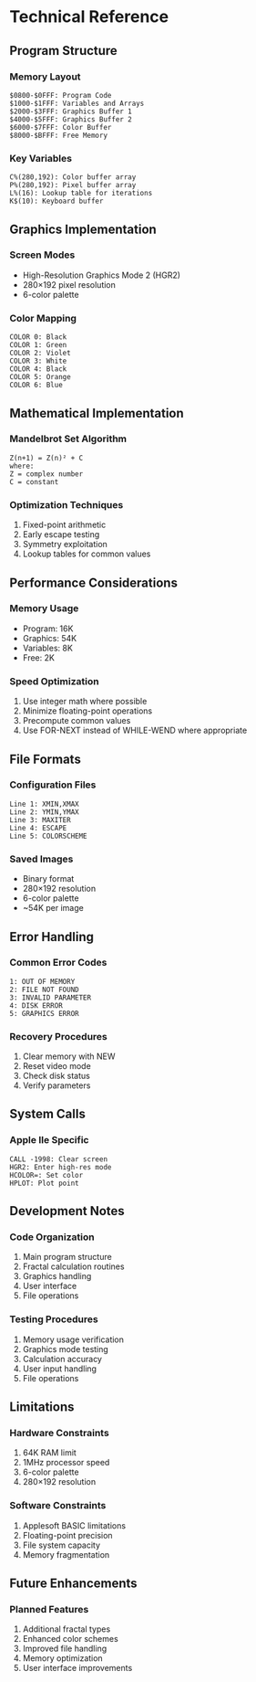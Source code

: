 # Technical Reference

## Program Structure

### Memory Layout

```
$0800-$0FFF: Program Code
$1000-$1FFF: Variables and Arrays
$2000-$3FFF: Graphics Buffer 1
$4000-$5FFF: Graphics Buffer 2
$6000-$7FFF: Color Buffer
$8000-$BFFF: Free Memory
```

### Key Variables

```basic
C%(280,192): Color buffer array
P%(280,192): Pixel buffer array
L%(16): Lookup table for iterations
K$(10): Keyboard buffer
```

## Graphics Implementation

### Screen Modes

- High-Resolution Graphics Mode 2 (HGR2)
- 280×192 pixel resolution
- 6-color palette

### Color Mapping

```basic
COLOR 0: Black
COLOR 1: Green
COLOR 2: Violet
COLOR 3: White
COLOR 4: Black
COLOR 5: Orange
COLOR 6: Blue
```

## Mathematical Implementation

### Mandelbrot Set Algorithm

```basic
Z(n+1) = Z(n)² + C
where:
Z = complex number
C = constant
```

### Optimization Techniques

1. Fixed-point arithmetic
2. Early escape testing
3. Symmetry exploitation
4. Lookup tables for common values

## Performance Considerations

### Memory Usage

- Program: 16K
- Graphics: 54K
- Variables: 8K
- Free: 2K

### Speed Optimization

1. Use integer math where possible
2. Minimize floating-point operations
3. Precompute common values
4. Use FOR-NEXT instead of WHILE-WEND where appropriate

## File Formats

### Configuration Files

```
Line 1: XMIN,XMAX
Line 2: YMIN,YMAX
Line 3: MAXITER
Line 4: ESCAPE
Line 5: COLORSCHEME
```

### Saved Images

- Binary format
- 280×192 resolution
- 6-color palette
- ~54K per image

## Error Handling

### Common Error Codes

```
1: OUT OF MEMORY
2: FILE NOT FOUND
3: INVALID PARAMETER
4: DISK ERROR
5: GRAPHICS ERROR
```

### Recovery Procedures

1. Clear memory with NEW
2. Reset video mode
3. Check disk status
4. Verify parameters

## System Calls

### Apple IIe Specific

```basic
CALL -1998: Clear screen
HGR2: Enter high-res mode
HCOLOR=: Set color
HPLOT: Plot point
```

## Development Notes

### Code Organization

1. Main program structure
2. Fractal calculation routines
3. Graphics handling
4. User interface
5. File operations

### Testing Procedures

1. Memory usage verification
2. Graphics mode testing
3. Calculation accuracy
4. User input handling
5. File operations

## Limitations

### Hardware Constraints

1. 64K RAM limit
2. 1MHz processor speed
3. 6-color palette
4. 280×192 resolution

### Software Constraints

1. Applesoft BASIC limitations
2. Floating-point precision
3. File system capacity
4. Memory fragmentation

## Future Enhancements

### Planned Features

1. Additional fractal types
2. Enhanced color schemes
3. Improved file handling
4. Memory optimization
5. User interface improvements 